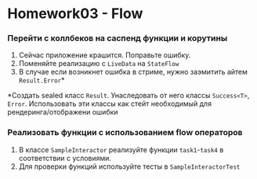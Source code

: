 # Homework03 - Flow

### Перейти с коллбеков на саспенд функции и корутины

1. Сейчас приложение крашится. Поправьте ошибку.
2. Поменяйте реализацию с `LiveData` на `StateFlow`
3. В случае если возникнет ошибка в стриме, нужно заэмитить айтем `Result.Error`*

*Создать sealed класс `Result`. Унаследовать от него классы `Success<T>`, `Error`. 
Использовать эти классы как стейт необходимый для рендеринга/отображени ошибки

### Реализовать функции с использованием flow операторов

1. В классе `SampleInteractor` реализуйте функции `task1`-`task4` в соответствии с условиями. 
2. Для проверки функций используйте тесты в `SampleInteractorTest`

